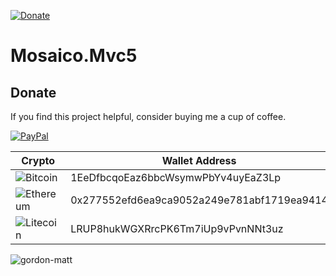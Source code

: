 [![Donate](https://img.shields.io/badge/Donate-PayPal-green.svg)](https://www.paypal.com/cgi-bin/webscr?cmd=_donations&business=gordon_matt%40live%2ecom&lc=AU&currency_code=AUD&bn=PP%2dDonationsBF%3abtn_donateCC_LG%2egif%3aNonHosted)

# Mosaico.Mvc5

## Donate
If you find this project helpful, consider buying me a cup of coffee.

[![PayPal](https://img.shields.io/badge/PayPal-003087?logo=paypal&logoColor=fff)](https://www.paypal.com/cgi-bin/webscr?cmd=_donations&business=gordon_matt%40live%2ecom&lc=AU&currency_code=AUD&bn=PP%2dDonationsBF%3abtn_donateCC_LG%2egif%3aNonHosted)

| Crypto         | Wallet Address |
|----------------|----------------|
| ![Bitcoin](https://img.shields.io/badge/Bitcoin-FF9900?logo=bitcoin&logoColor=white) | 1EeDfbcqoEaz6bbcWsymwPbYv4uyEaZ3Lp |
| ![Ethereum](https://img.shields.io/badge/Ethereum-3C3C3D?logo=ethereum&logoColor=white) | 0x277552efd6ea9ca9052a249e781abf1719ea9414 |
| ![Litecoin](https://img.shields.io/badge/Litecoin-A6A9AA?logo=litecoin&logoColor=white) | LRUP8hukWGXRrcPK6Tm7iUp9vPvnNNt3uz |

<img src="https://komarev.com/ghpvc/?username=gordon-matt&label=GitHub%20Hits%20Since%202025-06-01%3A%20&color=ff0000&style=flat" alt="gordon-matt" />
